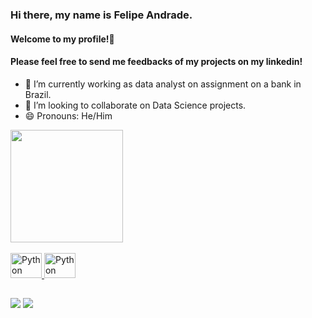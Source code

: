 ### Hi there, my name is Felipe Andrade.

#### Welcome to my profile!👋
#### Please feel free to send me feedbacks of my projects on my linkedin!

- 🔭 I’m currently working as data analyst on assignment on a bank in Brazil.
- 👯 I’m looking to collaborate on Data Science projects.
- 😄 Pronouns: He/Him

<div>
  <a href="https://github.com/andrade-adsf/">
  <img height="180em" src="https://github-readme-stats.vercel.app/api?username=andrade-adsf&theme=dark&show_icons=true&include_all_commits=true"
</div>
  
<div style="display: inline_block"><br>
  <img aling="center" alt="Python" height="40" width="50" src="https://cdn.jsdelivr.net/gh/devicons/devicon/icons/python/python-original-wordmark.svg">
  <img aling="center" alt="Python" height="40" width="50" src="https://cdn.jsdelivr.net/gh/devicons/devicon/icons/mysql/mysql-original-wordmark.svg" />
</div>
    
##

<div>
  <a href="https://www.linkedin.com/in/ads-felipe" target="_blank"><img src="https://img.shields.io/badge/LinkedIn-0077B5?style=for-the-badge&logo=linkedin&logoColor=white" target="_blank"></a>
  <a href="https://medium.com/@ads-felipe" target="_blank"><img src="https://img.shields.io/badge/Medium-12100E?style=for-the-badge&logo=medium&logoColor=white" target="_blank"></a>
</div>
